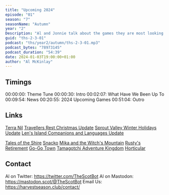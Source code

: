 ```yaml
---
title: "Upcoming 2024"
episode: "01"
season: "7"
seasonName: "Autumn"
year: "2"
Description: "Al and Jonnie talk about the games they are most looking forward to in 2024"
guid: "ths-2-3-01"
podcast: "ths/year2/autumn/ths-2-3-01.mp3"
podcast_bytes: "78973145"
podcast_duration: "54:39"
date: 2024-01-03T19:00:00+01:00
author: "Al McKinlay"
---
```


## Timings

00:00:00: Theme Tune
00:00:30: Intro
00:02:07: What Have We Been Up To
00:09:54: News
00:20:55: 2024 Upcoming Games
00:51:04: Outro

## Links

[Terra Nil](https://twitter.com/Terra_Nil/status/1736793668588110156)
[Travellers Rest Christmas Update](https://store.steampowered.com/news/app/1139980/view/3898493010246259358)
[Sprout Valley Winter Holidays Update](https://store.steampowered.com/news/app/1964820/view/3906373844375544829)
[Len's Island Companions and Languages Update](https://twitter.com/LensIsland/status/1737427631971471613)

[Tales of the Shire](https://store.privatedivision.com/game/tales-of-the-shire)
[Snacko](https://www.snacko.land/)
[Mika and the Witch's Mountain](https://store.steampowered.com/app/1819460/Mika_and_The_Witchs_Mountain/)
[Rusty's Retirement](https://store.steampowered.com/app/2666510/Rustys_Retirement/)
[Go-Go Town](https://gogotowngame.com/)
[Tamagotchi Adventure Kingdom](https://gogotowngame.com/)
[Horticular](https://store.steampowered.com/app/1928540/Horticular/)

## Contact

Al on Twitter: https://twitter.com/TheScotBot
Al on Mastodon: https://mastodon.scot/@TheScotBot
Email Us: https://harvestseason.club/contact/
